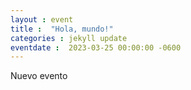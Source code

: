 ```yaml
---
layout : event
title :  "Hola, mundo!"
categories : jekyll update
eventdate :  2023-03-25 00:00:00 -0600
---
```

Nuevo evento